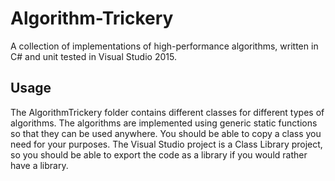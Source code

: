 # Algorithm-Trickery
A collection of implementations of high-performance algorithms, written in C# and unit tested in Visual Studio 2015.

## Usage
The AlgorithmTrickery folder contains different classes for different types of algorithms. The algorithms are implemented using generic static functions so that they can be used anywhere. You should be able to copy a class you need for your purposes. The Visual Studio project is a Class Library project, so you should be able to export the code as a library if you would rather have a library.
